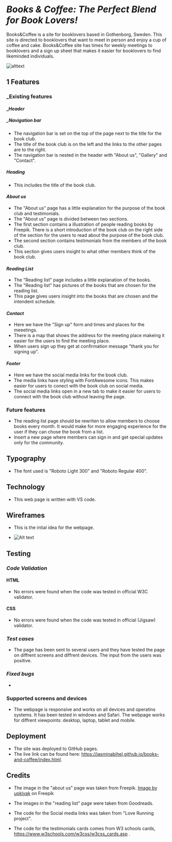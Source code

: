 # *Books & Coffee: The Perfect Blend for Book Lovers!*

Books&Coffee is a site for booklovers based in Gothenborg, Sweden. This site is directed to booklovers that want to meet in person and enjoy a cup of coffee and cake. Books&Coffee site has times for weekly meetings to booklovers and a sign up sheet that makes it easier for booklovers to find likeminded individuals.

![alttext](/assets/images/amiresonsive.png)

## 1 **Features** 

### _**Existing features**
#### _*Header*
 ##### _Navigation bar
 * The navigation bar is set on the top of the page next to the title for the book club.
 * The title of the book club is on the left and the links to the other pages are to the right.
 * The navigation bar is nested in the header with "About us", "Gallery" and "Contact".

 ##### Heading
 * This includes the title of the book club.

 #### *About us*
 * The "About us" page has a little explanation for the purpose of the book club and testimonials.
 * The "About us" page is divided between two sections.
 * The first section contains a illustration of people reading books by Freepik. There is a short       introduction of the book club on the right side of the section for the users to read about the purpose of the book club.
 * The second section contains testimonials from the members of the book club.
 * This section gives users insight to what other members think of the book club. 

 #### *Reading List*
 * The "Reading list" page includes a little explanation of the books.
 * The "Reading list" has pictures of the books that are chosen for the reading list.
 * This page gives users insight into the books that are chosen and the intendent schedule.

 #### *Contact*
 * Here we have the "Sign up" form and times and places for the meeetings.
 * There is a map that shows the address for the meeting place makeing it easier for the users to find  the meeting place.
 * When users sign up they get at confirmation message "thank you for signing up". 

 #### *Footer*
 * Here we have the social media links for the book club. 
 * The media links have styling with FontAwesome icons. This makes easier for users to conect with the book club on social media. 
 * The social media links open in a new tab to make it easier for users to connect with the book club without leaving the page. 

 ### **Future features**
 * The reading list page should be rewriten to allow members to choose books every month. It would make for more engaging experience for the user if they can chose the book from a list.
 * Insert a new page where members can sign in and get special updates only for the community.

 ## **Typography**
 * The font used is "Roboto Light 300" and "Roboto Regular 400".
 
 ## **Technology**
* This web page is written with VS code. 

 ## **Wireframes**

 * This is the intial idea for the webpage.

* ![Alt text](/assets/images/Bookclub%20project%20Books%20%26%20Coffee.png)

## **Testing** 

### *Code Validation*

#### HTML
* No errors were found when the code was tested in official W3C validator.
#### CSS
* No errors were found when the code was tested in official (Jigsaw) validator.

### *Test cases* 
* The page has been sent to several users and they have tested the page on diffrent screens and diffrent devices. The input from the users was positive. 

### *Fixed bugs*
* 

### **Supported screens and devices**
* The webpage is responsive and works on all devices and operatins systems. It has been tested in windows and Safari. The webpage works for diffrent viewpoints: desktop, laptop, tablet and mobile. 

## **Deployment**
* The site was deployed to GitHub pages.
* The live link can be found here: https://jasminabihel.github.io/books-and-coffee/index.html.

## **Credits** ##
* The image in the "about us" page was taken from Freepik. 
 <a href="https://www.freepik.com/free-vector/book-club-concept-with-people-read-books_29222683.htm#query=book%20illustration%20with%20people&position=4&from_view=search&track=ais">Image by upklyak</a> on Freepik

* The images in the "reading list" page were taken from Goodreads.

* The code for the Social media links was taken from "Love Running project".

* The code for the testimonials cards comes from W3 schools cards, https://www.w3schools.com/w3css/w3css_cards.asp .